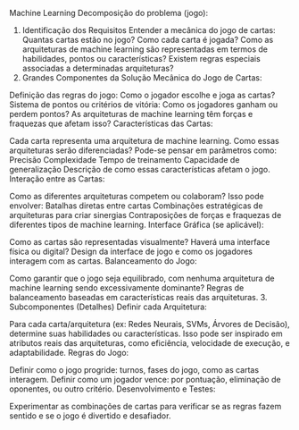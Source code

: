 Machine Learning
Decomposição do problema (jogo):
1. Identificação dos Requisitos
Entender a mecânica do jogo de cartas:
Quantas cartas estão no jogo?
Como cada carta é jogada?
Como as arquiteturas de machine learning são representadas em termos de habilidades, pontos ou características?
Existem regras especiais associadas a determinadas arquiteturas?
2. Grandes Componentes da Solução
Mecânica do Jogo de Cartas:

Definição das regras do jogo: Como o jogador escolhe e joga as cartas?
Sistema de pontos ou critérios de vitória: Como os jogadores ganham ou perdem pontos? As arquiteturas de machine learning têm forças e fraquezas que afetam isso?
Características das Cartas:

Cada carta representa uma arquitetura de machine learning. Como essas arquiteturas serão diferenciadas? Pode-se pensar em parâmetros como:
Precisão
Complexidade
Tempo de treinamento
Capacidade de generalização
Descrição de como essas características afetam o jogo.
Interação entre as Cartas:

Como as diferentes arquiteturas competem ou colaboram? Isso pode envolver:
Batalhas diretas entre cartas
Combinações estratégicas de arquiteturas para criar sinergias
Contraposições de forças e fraquezas de diferentes tipos de machine learning.
Interface Gráfica (se aplicável):

Como as cartas são representadas visualmente?
Haverá uma interface física ou digital?
Design da interface de jogo e como os jogadores interagem com as cartas.
Balanceamento do Jogo:

Como garantir que o jogo seja equilibrado, com nenhuma arquitetura de machine learning sendo excessivamente dominante?
Regras de balanceamento baseadas em características reais das arquiteturas.
3. Subcomponentes (Detalhes)
Definir cada Arquitetura:

Para cada carta/arquitetura (ex: Redes Neurais, SVMs, Árvores de Decisão), determine suas habilidades ou características.
Isso pode ser inspirado em atributos reais das arquiteturas, como eficiência, velocidade de execução, e adaptabilidade.
Regras do Jogo:

Definir como o jogo progride: turnos, fases do jogo, como as cartas interagem.
Definir como um jogador vence: por pontuação, eliminação de oponentes, ou outro critério.
Desenvolvimento e Testes:

Experimentar as combinações de cartas para verificar se as regras fazem sentido e se o jogo é divertido e desafiador.
